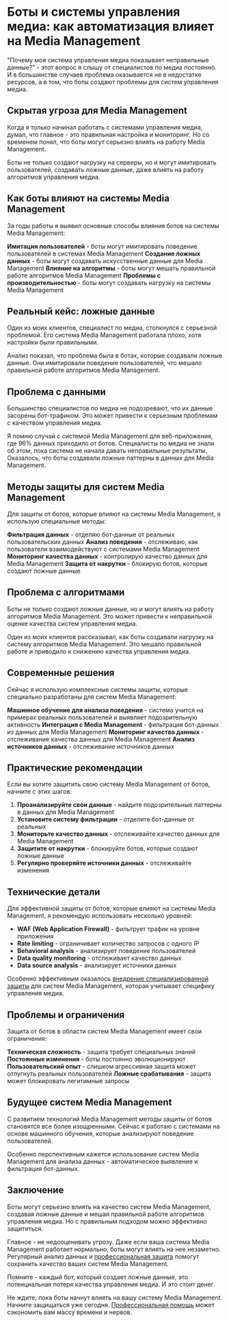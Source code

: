 # Боты и системы управления медиа: как автоматизация влияет на Media Management

"Почему моя система управления медиа показывает неправильные данные?" - этот вопрос я слышу от специалистов по медиа постоянно. И в большинстве случаев проблема оказывается не в недостатке ресурсов, а в том, что боты создают проблемы для систем управления медиа.

## Скрытая угроза для Media Management

Когда я только начинал работать с системами управления медиа, думал, что главное - это правильная настройка и мониторинг. Но со временем понял, что боты могут серьезно влиять на работу Media Management.

Боты не только создают нагрузку на серверы, но и могут имитировать пользователей, создавать ложные данные, даже влиять на работу алгоритмов управления медиа.

## Как боты влияют на системы Media Management

За годы работы я выявил основные способы влияния ботов на системы Media Management:

**Имитация пользователей** - боты могут имитировать поведение пользователей в системах Media Management
**Создание ложных данных** - боты могут создавать искусственные данные для Media Management
**Влияние на алгоритмы** - боты могут мешать правильной работе алгоритмов Media Management
**Проблемы с производительностью** - боты могут создавать нагрузку на системы Media Management

## Реальный кейс: ложные данные

Один из моих клиентов, специалист по медиа, столкнулся с серьезной проблемой. Его система Media Management работала плохо, хотя настройки были правильными.

Анализ показал, что проблема была в ботах, которые создавали ложные данные. Они имитировали поведение пользователей, что мешало правильной работе алгоритмов Media Management.

## Проблема с данными

Большинство специалистов по медиа не подозревают, что их данные засорены бот-трафиком. Это может привести к серьезным проблемам с качеством управления медиа.

Я помню случай с системой Media Management для веб-приложения, где 96% данных приходило от ботов. Специалисты по медиа не знали об этом, пока система не начала давать неправильные результаты. Оказалось, что боты создавали ложные паттерны в данных для Media Management.

## Методы защиты для систем Media Management

Для защиты от ботов, которые влияют на системы Media Management, я использую специальные методы:

**Фильтрация данных** - отделяю бот-данные от реальных пользовательских данных
**Анализ поведения** - отслеживаю, как пользователи взаимодействуют с системами Media Management
**Мониторинг качества данных** - контролирую качество данных для Media Management
**Защита от накрутки** - блокирую ботов, которые создают ложные данные

## Проблема с алгоритмами

Боты не только создают ложные данные, но и могут влиять на работу алгоритмов Media Management. Это может привести к неправильной оценке качества систем управления медиа.

Один из моих клиентов рассказывал, как боты создавали нагрузку на систему алгоритмов Media Management. Это мешало правильной работе и приводило к снижению качества управления медиа.

## Современные решения

Сейчас я использую комплексные системы защиты, которые специально разработаны для систем Media Management:

**Машинное обучение для анализа поведения** - система учится на примерах реальных пользователей и выявляет подозрительную активность
**Интеграция с Media Management** - фильтрация бот-данных из данных для Media Management
**Мониторинг качества данных** - отслеживание качества данных для Media Management
**Анализ источников данных** - отслеживание источников данных

## Практические рекомендации

Если вы хотите защитить свою систему Media Management от ботов, начните с этих шагов:

1. **Проанализируйте свои данные** - найдите подозрительные паттерны в данных для Media Management
2. **Установите систему фильтрации** - отделите бот-данные от реальных
3. **Мониторьте качество данных** - отслеживайте качество данных для Media Management
4. **Защитите от накрутки** - блокируйте ботов, которые создают ложные данные
5. **Регулярно проверяйте источники данных** - отслеживайте изменения

## Технические детали

Для эффективной защиты от ботов, которые влияют на системы Media Management, я рекомендую использовать несколько уровней:

- **WAF (Web Application Firewall)** - фильтрует трафик на уровне приложения
- **Rate limiting** - ограничивает количество запросов с одного IP
- **Behavioral analysis** - анализирует поведение пользователей
- **Data quality monitoring** - отслеживает качество данных
- **Data source analysis** - анализирует источники данных

Особенно эффективным оказалось [внедрение специализированной защиты](https://progaem.com/ustanovka-antibота-usluga-po-zashhite-ot-botов-vashih-sajtов-na-различных-cms-системах.html) для систем Media Management, которая учитывает специфику управления медиа.

## Проблемы и ограничения

Защита от ботов в области систем Media Management имеет свои ограничения:

**Техническая сложность** - защита требует специальных знаний
**Постоянные изменения** - боты постоянно эволюционируют
**Пользовательский опыт** - слишком агрессивная защита может отпугнуть реальных пользователей
**Ложные срабатывания** - защита может блокировать легитимные запросы

## Будущее систем Media Management

С развитием технологий Media Management методы защиты от ботов становятся все более изощренными. Сейчас я работаю с системами на основе машинного обучения, которые анализируют поведение пользователей.

Особенно перспективным кажется использование систем Media Management для анализа данных - автоматическое выявление и фильтрация бот-данных.

## Заключение

Боты могут серьезно влиять на качество систем Media Management, создавая ложные данные и мешая правильной работе алгоритмов управления медиа. Но с правильным подходом можно эффективно защититься.

Главное - не недооценивать угрозу. Даже если ваша система Media Management работает нормально, боты могут влиять на нее незаметно. Регулярный анализ данных и [профессиональная защита](https://progaem.com/ustanovka-antibота-usluga-po-zashhite-ot-botов-vashih-sajtов-na-различных-cms-системах.html) помогут сохранить качество ваших систем Media Management.

Помните - каждый бот, который создает ложные данные, это потенциальная потеря качества управления медиа. И это стоит денег.

Не ждите, пока боты начнут влиять на вашу систему Media Management. Начните защищаться уже сегодня. [Профессиональная помощь](https://progaem.com/ustanovka-antibота-usluga-po-zashhite-ot-botов-vashih-sajtов-na-различных-cms-системах.html) может сэкономить вам массу времени и нервов.
